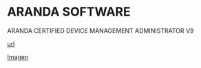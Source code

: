 # ARANDA SOFTWARE 

ARANDA CERTIFIED DEVICE MANAGEMENT ADMINISTRATOR V9 



[url](https-Angelica-.github.io./edit/master/index.md)



[Imagen](ADM_9.0.PNG)


